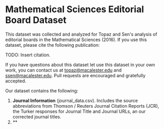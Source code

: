 # Mathematical Sciences Editorial Board Dataset

This dataset was collected and analyzed for Topaz and Sen's analysis of editorial boards in the Mathematical Sciences (2016).
If you use this dataset, please cite the following publication:

TODO: Insert citation.

If you have questions about this dataset let use this dataset in your own work, you can contact us at topaz@macalester.edu and ssen@macalester.edu. Pull requests are encouraged and gratefully accepted.

Our dataset contains the following:

1. **Journal Information** (journal_data.csv). Includes the source abbreviations from Thomson / Reuters Journal Citation Reports (JCR), the Turker responses for Journal Title and Journal URLs, an our corrected journal titles.
2. **
